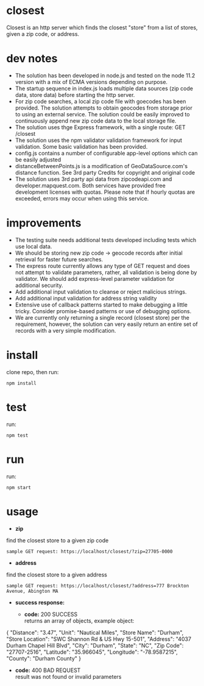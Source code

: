 # closest

Closest is an http server which finds the closest "store" from a list of stores, given a zip code, or address.

# dev notes

- The solution has been developed in node.js and tested on the node 11.2 version with a mix of ECMA versions depending on purpose.
- The startup sequence in index.js loads multiple data sources (zip code data, store data) before starting the http server.
- For zip code searches, a local zip code file with goecodes has been provided. The solution attempts to obtain geocodes from storage prior to using an external service. The solution could be easily improved to continuously append new zip code data to the local storage file.
- The solution uses thge Express framework, with a single route: GET /closest
- The solution uses the npm validator validation framework for input validation. Some basic validation has been provided.
- config.js contains a number of configurable app-level options which can be easily adjusted
- distanceBetweenPoints.js is a modification of GeoDataSource.com's distance function. See 3rd party Credits for copyright and original code
- The solution uses 3rd party api data from zipcodeapi.com and developer.mapquest.com. Both services have provided free development licenses with quotas. Please note that if hourly quotas are exceeded, errors may occur when using this service.

# improvements

- The testing suite needs additional tests developed including tests which use local data.
- We should be storing new zip code -> geocode records after initial retrieval for faster future searches.
- The express route currently allows any type of GET request and does not attempt to validate parameters, rather, all validation is being done by validator. We should add express-level parameter validation for additional security.
- Add additional input validation to cleanse or reject malicious strings.
- Add additional input validation for address string validity
- Extensive use of callback patterns started to make debugging a little tricky. Consider promise-based patterns or use of debugging options.
- We are currently only returning a single record (closest store) per the requirement, however, the solution can very easily return an entire set of records with a very simple modification.

# install

clone repo, then run:

    npm install

# test

run:

    npm test

# run

run:

    npm start

# usage

- **zip**

find the closest store to a given zip code

    sample GET request: https://localhost/closest/?zip=27705-0000

- **address**

find the closest store to a given address

    sample GET request: https://localhost/closest/?address=777 Brockton Avenue, Abington MA

- **success response:**

  - **code:** 200 SUCCESS
    <br />
    returns an array of objects, example object:
    <br />

{
"Distance": "3.47",
"Unit": "Nautical Miles",
"Store Name": "Durham",
"Store Location": "SWC Shannon Rd & US Hwy 15-501",
"Address": "4037 Durham Chapel Hill Blvd",
"City": "Durham",
"State": "NC",
"Zip Code": "27707-2516",
"Latitude": "35.966045",
"Longitude": "-78.9587215",
"County": "Durham County"
}

- **code:** 400 BAD REQUEST<br />
  result was not found or invalid parameters
